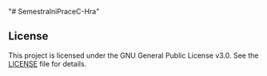 "# SemestralniPraceC-Hra" 
## License
This project is licensed under the GNU General Public License v3.0.
See the [LICENSE](./LICENSE) file for details.
